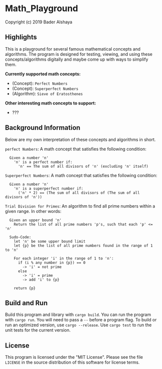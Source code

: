 # Math_Playground
Copyright (c) 2019 Bader Alshaya



## Highlights
This is a playground for several famous mathematical concepts and algorithms. The program is designed for testing, viewing, and using these concepts/algorithms digitally and maybe come up with ways to simplify them.

**Currently supported math concepts:**
- (Concept): `Perfect Numbers`
- (Concept): `Superperfect Numbers`
- (Algorithm): `Sieve of Eratosthenes`

**Other interesting math concepts to support:**
- ???


## Background Information
Below are my own interpretation of these concepts and algorithms in short.

`perfect Numbers`: A math concept that satisfies the following condition:
```
  Given a number 'n'
    'n' is a perfect number if:
      'n' == The sum of all divisors of 'n' (excluding 'n' itself)
```

`Superperfect Numbers`: A math concept that satisfies the following condition:
```
  Given a number 'n'
    'n' is a superperfect number if:
      ('n' * 2) == (The sum of all divisors of (The sum of all divisors of 'n'))
```

`Trial Division for Primes`: An algorithm to find all prime numbers within a given range. In other words:
```
  Given an upper bound 'n'
    Return the list of all prime numbers 'p's, such that each 'p' <= 'n'

  Sudo-Code:
    let 'n' be some upper bound limit
    let {p} be the list of all prime numbers found in the range of 1 to 'n'

    For each integer 'i' in the range of 1 to 'n':
      if (i % any number in {p}) == 0
        -> 'i' = not prime
      else
        -> 'i' = prime
        -> add 'i' to {p}

    return {p}
```



## Build and Run
Build this program and library with `cargo build`. You can
run the program with `cargo run`.
You will need to pass a
`--` before a program flag.
To build or run an optimized version, use `cargo --release`.
Use `cargo test` to run the unit tests for the current version.



## License
This program is licensed under the "MIT License". Please
see the file `LICENSE` in the source distribution of this
software for license terms.
